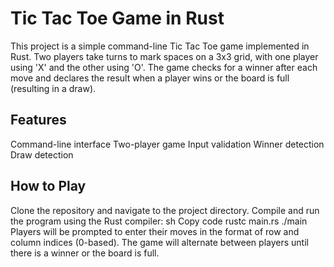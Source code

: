 # Tic Tac Toe Game in Rust
This project is a simple command-line Tic Tac Toe game implemented in Rust. Two players take turns to mark spaces on a 3x3 grid, with one player using 'X' and the other using 'O'. The game checks for a winner after each move and declares the result when a player wins or the board is full (resulting in a draw).

## Features

Command-line interface
Two-player game
Input validation
Winner detection
Draw detection

## How to Play

Clone the repository and navigate to the project directory.
Compile and run the program using the Rust compiler:
sh
Copy code
rustc main.rs
./main
Players will be prompted to enter their moves in the format of row and column indices (0-based).
The game will alternate between players until there is a winner or the board is full.